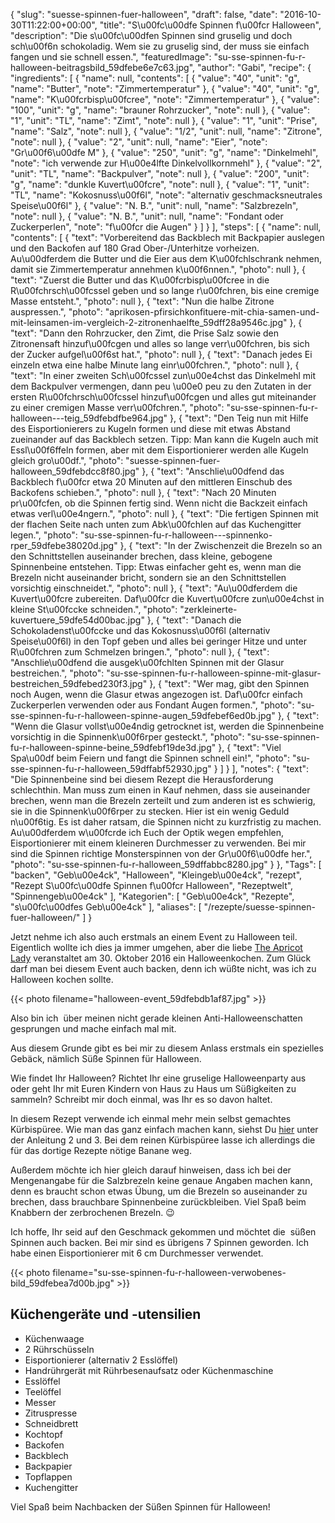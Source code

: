 {
    "slug": "suesse-spinnen-fuer-halloween",
    "draft": false,
    "date": "2016-10-30T11:22:00+00:00",
    "title": "S\u00fc\u00dfe Spinnen f\u00fcr Halloween",
    "description": "Die s\u00fc\u00dfen Spinnen sind gruselig und doch sch\u00f6n schokoladig. Wem sie zu gruselig sind, der muss sie einfach fangen und sie schnell essen.",
    "featuredImage": "su-sse-spinnen-fu-r-halloween-beitragsbild_59dfebe6e7c63.jpg",
    "author": "Gabi",
    "recipe": {
        "ingredients": [
            {
                "name": null,
                "contents": [
                    {
                        "value": "40",
                        "unit": "g",
                        "name": "Butter",
                        "note": "Zimmertemperatur"
                    },
                    {
                        "value": "40",
                        "unit": "g",
                        "name": "K\u00fcrbisp\u00fcree",
                        "note": "Zimmertemperatur"
                    },
                    {
                        "value": "100",
                        "unit": "g",
                        "name": "brauner Rohrzucker",
                        "note": null
                    },
                    {
                        "value": "1",
                        "unit": "TL",
                        "name": "Zimt",
                        "note": null
                    },
                    {
                        "value": "1",
                        "unit": "Prise",
                        "name": "Salz",
                        "note": null
                    },
                    {
                        "value": "1\/2",
                        "unit": null,
                        "name": "Zitrone",
                        "note": null
                    },
                    {
                        "value": "2",
                        "unit": null,
                        "name": "Eier",
                        "note": "Gr\u00f6\u00dfe M"
                    },
                    {
                        "value": "250",
                        "unit": "g",
                        "name": "Dinkelmehl",
                        "note": "ich verwende zur H\u00e4lfte Dinkelvollkornmehl"
                    },
                    {
                        "value": "2",
                        "unit": "TL",
                        "name": "Backpulver",
                        "note": null
                    },
                    {
                        "value": "200",
                        "unit": "g",
                        "name": "dunkle Kuvert\u00fcre",
                        "note": null
                    },
                    {
                        "value": "1",
                        "unit": "TL",
                        "name": "Kokosnuss\u00f6l",
                        "note": "alternativ geschmacksneutrales Speise\u00f6l"
                    },
                    {
                        "value": "N. B.",
                        "unit": null,
                        "name": "Salzbrezeln",
                        "note": null
                    },
                    {
                        "value": "N. B.",
                        "unit": null,
                        "name": "Fondant oder Zuckerperlen",
                        "note": "f\u00fcr die Augen"
                    }
                ]
            }
        ],
        "steps": [
            {
                "name": null,
                "contents": [
                    {
                        "text": "Vorbereitend das Backblech mit Backpapier auslegen und den Backofen auf 180 Grad Ober-\/Unterhitze vorheizen. Au\u00dferdem die Butter und die Eier aus dem K\u00fchlschrank nehmen, damit sie Zimmertemperatur annehmen k\u00f6nnen.",
                        "photo": null
                    },
                    {
                        "text": "Zuerst die Butter und das K\u00fcrbisp\u00fcree in die R\u00fchrsch\u00fcssel geben und so lange r\u00fchren, bis eine cremige Masse entsteht.",
                        "photo": null
                    },
                    {
                        "text": "Nun die halbe Zitrone auspressen.",
                        "photo": "aprikosen-pfirsichkonfituere-mit-chia-samen-und-mit-leinsamen-im-vergleich-2-zitronenhaelfte_59dff28a9546c.jpg"
                    },
                    {
                        "text": "Dann den Rohrzucker, den Zimt, die Prise Salz sowie den Zitronensaft hinzuf\u00fcgen und alles so lange verr\u00fchren, bis sich der Zucker aufgel\u00f6st hat.",
                        "photo": null
                    },
                    {
                        "text": "Danach jedes Ei einzeln etwa eine halbe Minute lang einr\u00fchren.",
                        "photo": null
                    },
                    {
                        "text": "In einer zweiten Sch\u00fcssel zun\u00e4chst das Dinkelmehl mit dem Backpulver vermengen, dann peu \u00e0 peu zu den Zutaten in der ersten R\u00fchrsch\u00fcssel hinzuf\u00fcgen und alles gut miteinander zu einer cremigen Masse verr\u00fchren.",
                        "photo": "su-sse-spinnen-fu-r-halloween---teig_59dfebdfbe964.jpg"
                    },
                    {
                        "text": "Den Teig nun mit Hilfe des Eisportionierers zu Kugeln formen und diese mit etwas Abstand zueinander auf das Backblech setzen. Tipp: Man kann die Kugeln auch mit Essl\u00f6ffeln formen, aber mit dem Eisportionierer werden alle Kugeln gleich gro\u00df.",
                        "photo": "suesse-spinnen-fuer-halloween_59dfebdcc8f80.jpg"
                    },
                    {
                        "text": "Anschlie\u00dfend das Backblech f\u00fcr etwa 20 Minuten auf den mittleren Einschub des Backofens schieben.",
                        "photo": null
                    },
                    {
                        "text": "Nach 20 Minuten pr\u00fcfen, ob die Spinnen fertig sind. Wenn nicht die Backzeit einfach etwas verl\u00e4ngern.",
                        "photo": null
                    },
                    {
                        "text": "Die fertigen Spinnen mit der flachen Seite nach unten zum Abk\u00fchlen auf das Kuchengitter legen.",
                        "photo": "su-sse-spinnen-fu-r-halloween---spinnenko-rper_59dfebe38020d.jpg"
                    },
                    {
                        "text": "In der Zwischenzeit die Brezeln so an den Schnittstellen auseinander brechen, dass kleine, gebogene Spinnenbeine entstehen. Tipp: Etwas einfacher geht es, wenn man die Brezeln nicht auseinander bricht, sondern sie an den Schnittstellen vorsichtig einschneidet.",
                        "photo": null
                    },
                    {
                        "text": "Au\u00dferdem die Kuvert\u00fcre zubereiten. Daf\u00fcr die Kuvert\u00fcre zun\u00e4chst in kleine St\u00fccke schneiden.",
                        "photo": "zerkleinerte-kuvertuere_59dfe54d00bac.jpg"
                    },
                    {
                        "text": "Danach die Schokoladenst\u00fccke und das Kokosnuss\u00f6l (alternativ Speise\u00f6l) in den Topf geben und alles bei geringer Hitze und unter R\u00fchren zum Schmelzen bringen.",
                        "photo": null
                    },
                    {
                        "text": "Anschlie\u00dfend die ausgek\u00fchlten Spinnen mit der Glasur bestreichen.",
                        "photo": "su-sse-spinnen-fu-r-halloween-spinne-mit-glasur-bestreichen_59dfebed230f3.jpg"
                    },
                    {
                        "text": "Wer mag, gibt den Spinnen noch Augen, wenn die Glasur etwas angezogen ist. Daf\u00fcr einfach Zuckerperlen verwenden oder aus Fondant Augen formen.",
                        "photo": "su-sse-spinnen-fu-r-halloween-spinne-augen_59dfebef6ed0b.jpg"
                    },
                    {
                        "text": "Wenn die Glasur vollst\u00e4ndig getrocknet ist, werden die Spinnenbeine vorsichtig in die Spinnenk\u00f6rper gesteckt.",
                        "photo": "su-sse-spinnen-fu-r-halloween-spinne-beine_59dfebf19de3d.jpg"
                    },
                    {
                        "text": "Viel Spa\u00df beim Feiern und fangt die Spinnen schnell ein!",
                        "photo": "su-sse-spinnen-fu-r-halloween_59dffabf52930.jpg"
                    }
                ]
            }
        ],
        "notes": {
            "text": "Die Spinnenbeine sind bei diesem Rezept die Herausforderung schlechthin. Man muss zum einen in Kauf nehmen, dass sie auseinander brechen, wenn man die Brezeln zerteilt und zum anderen ist es schwierig, sie in die Spinnenk\u00f6rper zu stecken. Hier ist ein wenig Geduld n\u00f6tig. Es ist daher ratsam, die Spinnen nicht zu kurzfristig zu machen. Au\u00dferdem w\u00fcrde ich Euch der Optik wegen empfehlen, Eisportionierer mit einem kleineren Durchmesser zu verwenden. Bei mir sind die Spinnen richtige Monsterspinnen von der Gr\u00f6\u00dfe her.",
            "photo": "su-sse-spinnen-fu-r-halloween_59dffabbc8280.jpg"
        }
    },
    "Tags": [
        "backen",
        "Geb\u00e4ck",
        "Halloween",
        "Kleingeb\u00e4ck",
        "rezept",
        "Rezept S\u00fc\u00dfe Spinnen f\u00fcr Halloween",
        "Rezeptwelt",
        "Spinnengeb\u00e4ck"
    ],
    "Kategorien": [
        "Geb\u00e4ck",
        "Rezepte",
        "s\u00fc\u00dfes Geb\u00e4ck"
    ],
    "aliases": [
        "\/rezepte\/suesse-spinnen-fuer-halloween\/"
    ]
}

Jetzt nehme ich also auch erstmals an einem Event zu Halloween teil. Eigentlich wollte ich dies ja immer umgehen, aber die liebe [The Apricot Lady][1] veranstaltet am 30. Oktober 2016 ein Halloweenkochen. Zum Glück darf man bei diesem Event auch backen, denn ich wüßte nicht, was ich zu Halloween kochen sollte.

{{< photo filename="halloween-event_59dfebdb1af87.jpg" >}}

Also bin ich  über meinen nicht gerade kleinen Anti-Halloweenschatten gesprungen und mache einfach mal mit.

Aus diesem Grunde gibt es bei mir zu diesem Anlass erstmals ein spezielles Gebäck, nämlich Süße Spinnen für Halloween.

Wie findet Ihr Halloween? Richtet Ihr eine gruselige Halloweenparty aus oder geht Ihr mit Euren Kindern von Haus zu Haus um Süßigkeiten zu sammeln? Schreibt mir doch einmal, was Ihr es so davon haltet.

In diesem Rezept verwende ich einmal mehr mein selbst gemachtes Kürbispüree. Wie man das ganz einfach machen kann, siehst Du [hier][2] unter der Anleitung 2 und 3. Bei dem reinen Kürbispüree lasse ich allerdings die für das dortige Rezepte nötige Banane weg.

Außerdem möchte ich hier gleich darauf hinweisen, dass ich bei der Mengenangabe für die Salzbrezeln keine genaue Angaben machen kann, denn es braucht schon etwas Übung, um die Brezeln so auseinander zu brechen, dass brauchbare Spinnenbeine zurückbleiben. Viel Spaß beim Knabbern der zerbrochenen Brezeln. &#x1f609;

Ich hoffe, Ihr seid auf den Geschmack gekommen und möchtet die  süßen Spinnen auch backen. Bei mir sind es übrigens 7 Spinnen geworden. Ich habe einen Eisportionierer mit 6 cm Durchmesser verwendet.

{{< photo filename="su-sse-spinnen-fu-r-halloween-verwobenes-bild_59dfebea7d00b.jpg" >}}

## Küchengeräte und -utensilien

 * Küchenwaage
 * 2 Rührschüsseln
 * Eisportionierer (alternativ 2 Esslöffel)
 * Handrührgerät mit Rührbesenaufsatz oder Küchenmaschine
 * Esslöffel
 * Teelöffel
 * Messer
 * Zitruspresse
 * Schneidbrett
 * Kochtopf
 * Backofen
 * Backblech
 * Backpapier
 * Topflappen
 * Kuchengitter

Viel Spaß beim Nachbacken der Süßen Spinnen für Halloween!

 [1]: http://www.theapricotlady.com/
 [2]: https://kochfokus.de/rezepte/kuerbis-bananen-brot-fuer-gute-laune/